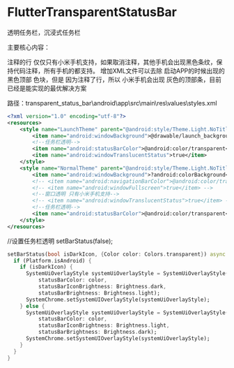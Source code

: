 # FlutterTransparentStatusBar
透明任务栏，沉浸式任务栏





主要核心内容：

注释的行 仅仅只有小米手机支持，如果取消注释，其他手机会出现黑色条纹，保持代码注释，所有手机的都支持。
增加XML文件可以去除 启动APP的时候出现的黑色顶部 色块，但是 因为注释了行，所以 小米手机会出现 灰色的顶部条，目前已经是能实现的最优解决方案

路径：transparent_status_bar\android\app\src\main\res\values\styles.xml

````xml
<?xml version="1.0" encoding="utf-8"?>
<resources>
    <style name="LaunchTheme" parent="@android:style/Theme.Light.NoTitleBar">
        <item name="android:windowBackground">@drawable/launch_background</item>
        <!--任务栏透明-->
        <item name="android:statusBarColor">@android:color/transparent</item>
        <item name="android:windowTranslucentStatus">true</item>
    </style>
    <style name="NormalTheme" parent="@android:style/Theme.Light.NoTitleBar">
        <item name="android:windowBackground">?android:colorBackground</item>
        <!-- <item name="android:navigationBarColor">@android:color/transparent</item> -->
        <!-- <item name="android:windowFullscreen">true</item> -->
        <!--窗口透明 只有小米手机支持-->
        <!-- <item name="android:windowTranslucentStatus">true</item> -->
        <!--任务栏透明-->
        <item name="android:statusBarColor">@android:color/transparent</item>
    </style>
</resources>
````


//设置任务栏透明
setBarStatus(false);

```dart
setBarStatus(bool isDarkIcon, {Color color: Colors.transparent}) async {
  if (Platform.isAndroid) {
    if (isDarkIcon) {
      SystemUiOverlayStyle systemUiOverlayStyle = SystemUiOverlayStyle(
          statusBarColor: color,
          statusBarIconBrightness: Brightness.dark,
          statusBarBrightness: Brightness.light);
      SystemChrome.setSystemUIOverlayStyle(systemUiOverlayStyle);
    } else {
      SystemUiOverlayStyle systemUiOverlayStyle = SystemUiOverlayStyle(
          statusBarColor: color,
          statusBarIconBrightness: Brightness.light,
          statusBarBrightness: Brightness.dark);
      SystemChrome.setSystemUIOverlayStyle(systemUiOverlayStyle);
    }
  }
}
```
